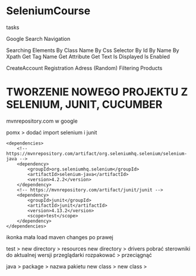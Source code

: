 # SeleniumCourse
tasks

Google Search
Navigation

Searching Elements
By Class Name
By Css Selector
By Id
By Name
By Xpath
Get Tag Name
Get Attribute
Get Text
Is Displayed
Is Enabled

CreateAccount
Registration Adress (Random)
Filtering Products




# TWORZENIE NOWEGO PROJEKTU Z SELENIUM, JUNIT, CUCUMBER

mvnrepository.com w google

pomx > dodać import selenium i junit

    <dependencies>
        <!-- https://mvnrepository.com/artifact/org.seleniumhq.selenium/selenium-java -->
        <dependency>
            <groupId>org.seleniumhq.selenium</groupId>
            <artifactId>selenium-java</artifactId>
            <version>4.2.2</version>
        </dependency>
        <!-- https://mvnrepository.com/artifact/junit/junit -->
        <dependency>
            <groupId>junit</groupId>
            <artifactId>junit</artifactId>
            <version>4.13.2</version>
            <scope>test</scope>
        </dependency>
    </dependencies>

ikonka mała load maven changes po prawej

test > new directory > resources
new directory > drivers
pobrać sterowniki do aktualnej wersji przeglądarki
rozpakować > przeciągnąć


java > package > nazwa pakietu
new class > 
new class > 
